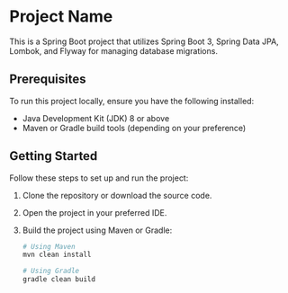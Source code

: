 # Project Name

This is a Spring Boot project that utilizes Spring Boot 3, Spring Data JPA, Lombok, and Flyway for managing database migrations.

## Prerequisites

To run this project locally, ensure you have the following installed:

- Java Development Kit (JDK) 8 or above
- Maven or Gradle build tools (depending on your preference)

## Getting Started

Follow these steps to set up and run the project:

1. Clone the repository or download the source code.
2. Open the project in your preferred IDE.
3. Build the project using Maven or Gradle:

   ```bash
   # Using Maven
   mvn clean install

   # Using Gradle
   gradle clean build
